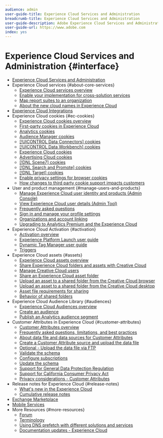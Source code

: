 ```yaml
---
audience: admin
user-guide-title: Experience Cloud Services and Administration
breadcrumb-title: Experience Cloud Services and Administration
user-guide-description: Adobe Experience Cloud Services and Administration Guide includes help on Experience Cloud user and product administration, the Audience Library, Customer Attributes, cookies, and Experience Cloud assets.
user-guide-url: https://www.adobe.com
index: yes
---
```


# Experience Cloud Services and Administration {#interface}

+ [Experience Cloud Services and Administration](experience-cloud.md)
+ Experience Cloud services {#about-core-services}
    + [Experience Cloud services overview](core-services-landing.md)
    + [Enable your implementation for cross-solution services](core-services/core-services.md)
    + [Map report suites to an organization](core-services/report-suite-mapping.md)
    + [About the new cloud names in Experience Cloud](solutions-core-services.md)
+ [Experience Cloud Integrations](marketing-cloud-integrations.md)
+ Experience Cloud cookies {#ec-cookies}
    + [Experience Cloud cookies overview](cookies/cookies-privacy.md)
    + [First-party cookies in Experience Cloud](cookies/cookies-first-party.md)
    + [Analytics cookies](cookies/cookies-analytics.md)
    + [Audience Manager cookies](cookies/cookies-am.md)
    + [[!UICONTROL Data Connectors] cookies](cookies/cookies-dc.md)
    + [[!UICONTROL Data Workbench] cookies](cookies/cookies-insight.md)
    + [Experience Cloud cookies](cookies/cookies-mc.md)
    + [Advertising Cloud cookies](cookies/cookies-advertising-cloud.md)
    + [[!DNL Scene7] cookies](cookies/cookies-s7.md)
    + [[!DNL Search and Promote] cookies](cookies/cookies-snp.md)
    + [[!DNL Target] cookies](cookies/cookies-target.md)
    + [Enable privacy settings for browser cookies](cookies/browser-cookie-settings.md)
    + [How changes to third party cookie support impacts customers](cookies/cookies-thirdparty.md)
+ User and product management {#manage-users-and-products}
    + [Manage Experience Cloud user identity and products (Admin Console)](admin-getting-started/admin-getting-started.md)
    + [View Experience Cloud user details (Admin Tool)](admin-getting-started/admin-tool-experience-cloud.md)
    + [Frequently asked questions](admin-getting-started/faq.md)
    + [Sign in and manage your profile settings](admin-getting-started/getting-started-experience-cloud.md)
    + [Organizations and account linking](admin-getting-started/organizations.md)
    + [Upgrading to Analytics Premium and the Experience Cloud](admin-getting-started/upgrade-to-analytics-premium.md)
+ Experience Cloud Activation {#activation}
    + [Activation overview](activation/activation.md)
    + [Experience Platform Launch user guide](https://docs.adobe.com/content/help/en/launch/using/overview.html)
    + [Dynamic Tag Manager user guide](https://docs.adobe.com/content/help/en/dtm/using/dtm-home.html)
    + [Triggers](activation/triggers.md)
+ Experience Cloud assets {#assets}
    + [Experience Cloud assets overview](experience-cloud-assets/experience-cloud-assets.md)
    + [Share Experience Cloud folders and assets with Creative Cloud](experience-cloud-assets/creative-cloud.md)
    + [Manage Creative Cloud users](experience-cloud-assets/t-admin-add-cc-user.md)
    + [Share an Experience Cloud asset folder](experience-cloud-assets/t-share-creative-cloud.md)
    + [Upload an asset to a shared folder from the Creative Cloud browser](experience-cloud-assets/t-upload-asset-cc.md)
    + [Upload an asset to a shared folder from the Creative Cloud desktop](experience-cloud-assets/t-cc-asset-upload-thor.md)
    + [Asset file requirements for sharing](experience-cloud-assets/assets-file-reqs.md)
    + [Behavior of shared folders](experience-cloud-assets/asset-behavior.md)
+ Experience Cloud Audience Library {#audiences}
    + [Experience Cloud Audiences overview](audience-library/audience-library.md)
    + [Create an audience](audience-library/t-audience-create.md)
    + [Publish an Analytics audience segment](audience-library/t-publish-audience-segment.md)
+ Customer Attributes in Experience Cloud {#customer-attributes}
    + [Customer Attributes overview](attributes/attributes.md)
    + [Frequently asked questions, limitations, and best practices](attributes/faq-crs.md)
    + [About data file and data sources for Customer Attributes](attributes/crs-data-file.md)
    + [Create a Customer Attribute source and upload the data file](attributes/t-crs-usecase.md)
    + [Optional - Upload the data file via FTP](attributes/t-upload-attributes-ftp.md)
    + [Validate the schema](attributes/validate-schema.md)
    + [Configure subscriptions](attributes/subscription.md)
    + [Update the schema](attributes/t-update-schema.md)
    + [Support for General Data Protection Regulation](attributes/gdpr.md)
    + [Support for California Consumer Privacy Act](attributes/ccpa.md)
    + [Privacy considerations - Customer Attributes](attributes/privacy-mac.md)
+ Release notes for Experience Cloud {#release-notes}
    + [What's new in the Experience Cloud](https://docs.adobe.com/content/help/en/release-notes/experience-cloud/current.html)
    + [Cumulative release notes](marketing-cloud-interface/release-notes.md)
+ [Exchange Marketplace](exchange.md)
+ [Mobile Services](https://docs.adobe.com/content/help/en/mobile-services/using/home.html)
+ More Resources {#more-resources}
    + [Forum](https://forums.adobe.com/community/experience-cloud)
    + [Terminology](terms.md)
    + [Using DNS prefetch with different solutions and services](dns-prefetch.md)
    + [Documentation updates - Experience Cloud](doc-updates.md)
